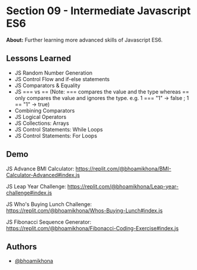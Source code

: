 
# Section 09 - Intermediate Javascript ES6

**About:**  Further learning more advanced skills of Javascript ES6.
## Lessons Learned

- JS Random Number Generation
- JS Control Flow and if-else statements
- JS Comparators & Equality
- JS === vs == (Note: === compares the value and the type whereas == only compares the value and ignores the type. e.g. 1 === "1" -> false ; 1 == "1" -> true)
- Combining Comparators
- JS Logical Operators
- JS Collections: Arrays
- JS Control Statements: While Loops
- JS Control Statements: For Loops



## Demo

JS Advance BMI Calculator: https://replit.com/@bhoamikhona/BMI-Calculator-Advanced#index.js

JS Leap Year Challenge: https://replit.com/@bhoamikhona/Leap-year-challenge#index.js

JS Who's Buying Lunch Challenge: https://replit.com/@bhoamikhona/Whos-Buying-Lunch#index.js

JS Fibonacci Sequence Generator: https://replit.com/@bhoamikhona/Fibonacci-Coding-Exercise#index.js

## Authors

- [@bhoamikhona](https://github.com/bhoamikhona)

